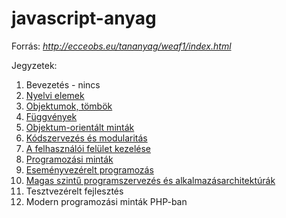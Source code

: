 # javascript-anyag

Forrás: *http://ecceobs.eu/tananyag/weaf1/index.html*

Jegyzetek:

1. Bevezetés - nincs
2. [Nyelvi elemek](https://github.com/ramee/javascript-anyag/blob/master/lesson2.md)
3. [Objektumok, tömbök](https://github.com/ramee/javascript-anyag/blob/master/lesson3.md)
4. [Függvények](https://github.com/ramee/javascript-anyag/blob/master/lesson4.md)
5. [Objektum-orientált minták](https://github.com/ramee/javascript-anyag/blob/master/lesson5.md)
6. [Kódszervezés és modularitás](https://github.com/ramee/javascript-anyag/blob/master/lesson6.md)
7. [A felhasználói felület kezelése](https://github.com/ramee/javascript-anyag/blob/master/lesson7.md)
8. [Programozási minták](https://github.com/ramee/javascript-anyag/blob/master/lesson8.md)
9. [Eseményvezérelt programozás](https://github.com/ramee/javascript-anyag/blob/master/lesson9.md)
10. [Magas szintű programszervezés és alkalmazásarchitektúrák](https://github.com/ramee/javascript-anyag/blob/master/lesson10.md)
11. Tesztvezérelt fejlesztés
12. Modern programozási minták PHP-ban
